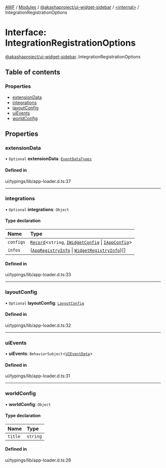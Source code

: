 [AWF](../README.md) / [Modules](../modules.md) / [@akashaproject/ui-widget-sidebar](../modules/akashaproject_ui_widget_sidebar.md) / [<internal\>](../modules/akashaproject_ui_widget_sidebar._internal_.md) / IntegrationRegistrationOptions

# Interface: IntegrationRegistrationOptions

[@akashaproject/ui-widget-sidebar](../modules/akashaproject_ui_widget_sidebar.md).[<internal>](../modules/akashaproject_ui_widget_sidebar._internal_.md).IntegrationRegistrationOptions

## Table of contents

### Properties

- [extensionData](akashaproject_ui_widget_sidebar._internal_.IntegrationRegistrationOptions.md#extensiondata)
- [integrations](akashaproject_ui_widget_sidebar._internal_.IntegrationRegistrationOptions.md#integrations)
- [layoutConfig](akashaproject_ui_widget_sidebar._internal_.IntegrationRegistrationOptions.md#layoutconfig)
- [uiEvents](akashaproject_ui_widget_sidebar._internal_.IntegrationRegistrationOptions.md#uievents)
- [worldConfig](akashaproject_ui_widget_sidebar._internal_.IntegrationRegistrationOptions.md#worldconfig)

## Properties

### extensionData

• `Optional` **extensionData**: [`EventDataTypes`](../modules/akashaproject_ui_widget_sidebar._internal_.md#eventdatatypes)

#### Defined in

ui/typings/lib/app-loader.d.ts:37

___

### integrations

• `Optional` **integrations**: `Object`

#### Type declaration

| Name | Type |
| :------ | :------ |
| `configs` | [`Record`](../modules/akashaproject_ui_widget_sidebar._internal_.md#record)<`string`, [`IWidgetConfig`](akashaproject_ui_widget_sidebar._internal_.IWidgetConfig.md) \| [`IAppConfig`](akashaproject_ui_widget_sidebar._internal_.IAppConfig.md)\> |
| `infos` | ([`AppRegistryInfo`](akashaproject_ui_widget_sidebar._internal_.AppRegistryInfo.md) \| [`WidgetRegistryInfo`](akashaproject_ui_widget_sidebar._internal_.WidgetRegistryInfo.md))[] |

#### Defined in

ui/typings/lib/app-loader.d.ts:33

___

### layoutConfig

• `Optional` **layoutConfig**: [`LayoutConfig`](akashaproject_ui_widget_sidebar._internal_.LayoutConfig.md)

#### Defined in

ui/typings/lib/app-loader.d.ts:32

___

### uiEvents

• **uiEvents**: `BehaviorSubject`<[`UIEventData`](akashaproject_ui_widget_sidebar._internal_.UIEventData.md)\>

#### Defined in

ui/typings/lib/app-loader.d.ts:31

___

### worldConfig

• **worldConfig**: `Object`

#### Type declaration

| Name | Type |
| :------ | :------ |
| `title` | `string` |

#### Defined in

ui/typings/lib/app-loader.d.ts:28
